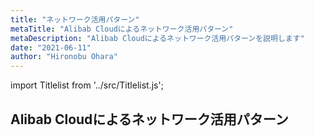 ```yaml
---
title: "ネットワーク活用パターン"
metaTitle: "Alibab Cloudによるネットワーク活用パターン"
metaDescription: "Alibab Cloudによるネットワーク活用パターンを説明します"
date: "2021-06-11"
author: "Hironobu Ohara"
---
```


import Titlelist from '../src/Titlelist.js';


## Alibab Cloudによるネットワーク活用パターン





<!-- 
query MyQuery {
  allMarkdownRemark(
    filter: {fileAbsolutePath: {regex: "/usecase-network/"}}
    sort: {fields: fileAbsolutePath, order: ASC}
  ) {
    nodes {
      frontmatter {
        title
        metaTitle
        metaDescription
        date(formatString: "yyyy/MM/DD")
        author       
      }
      fileAbsolutePath
    }
  }
}
-->

<Titlelist 
    metaTitle="VPC依存リソースを削除する方法"
    metaDescription="VPCの依存リソースがあって削除できない場合の対処法"
    url="https://pangsen.github.io/help/usecase-network/NETWORK_001_how-to-delete-vpc"
    imageurl="https://raw.githubusercontent.com/sbcloud/help/master/content/usecase-network/Network_images_26006613447694400/011.png"
    date="2018/06/13"
    author="SBC engineer blog"
/>

<Titlelist 
    metaTitle="SSL-VPNでPCからECSへ接続"
    metaDescription="SSL-VPNを使用してクライアントPCからECSへ接続してみた"
    url="https://pangsen.github.io/help/usecase-network/NETWORK_002_sslvpn-verification"
    imageurl="https://raw.githubusercontent.com/sbcloud/help/master/content/usecase-network/Network_images_26006613453327100/20191024172933.png"
    date="2019/10/28"
    author="SBC engineer blog"
/>


<Titlelist 
    metaTitle="CENで日中間メール設定方法 Part1"
    metaDescription="CENを利用した日中間メールプロキシについて Part1"
    url="https://pangsen.github.io/help/usecase-network/NETWORK_003_cen-mail_part1"
    imageurl="https://raw.githubusercontent.com/sbcloud/help/master/content/usecase-network/Network_images_26006613447694400/20191028152111.png"
    date="2019/10/30"
    author="SBC engineer blog"
/>


<Titlelist 
    metaTitle="CENで日中間メール設定方法 Part2"
    metaDescription="CENを利用した日中間メールプロキシについて Part2"
    url="https://pangsen.github.io/help/usecase-network/NETWORK_004_cen-mail_part2"
    imageurl="https://raw.githubusercontent.com/sbcloud/help/master/content/usecase-network/Network_images_26006613458959500/20191112144211.png"
    date="2019/11/14"
    author="SBC engineer blog"
/>


<Titlelist 
    metaTitle="CENで通話アプリ利用方法"
    metaDescription="通話アプリをCEN経由で使用してみる"
    url="https://pangsen.github.io/help/usecase-network/NETWORK_005_calling_application_via_CEN"
    imageurl="https://raw.githubusercontent.com/sbcloud/help/master/content/usecase-network/Network_images_26006613472212700/20191127155217.png"
    date="2019/12/05"
    author="SBC engineer blog"
/>


<Titlelist 
    metaTitle="VPN GatewayのIPSecを監視"
    metaDescription="VPN GatewayのIPsec接続をCloud Monitorで監視・通知する"
    url="https://pangsen.github.io/help/usecase-network/NETWORK_006_Monitoring_VPN_Gateway_IPsec"
    imageurl="https://raw.githubusercontent.com/sbcloud/help/master/content/usecase-network/Network_images_26006613628628000/20200916165522.png"
    date="2020/09/16"
    author="SBC engineer blog"
/>


<Titlelist 
    metaTitle="GAで安定な日中VPN環境を構築"
    metaDescription="Global Accelerator (GA) を使って安定な日中VPN環境を構築する"
    url="https://pangsen.github.io/help/usecase-network/NETWORK_007_Using_GA_VPN_environment"
    imageurl="https://raw.githubusercontent.com/sbcloud/help/master/content/usecase-network/Network_images_26006613628645100/20200916174343.png"
    date="2020/09/18"
    author="SBC engineer blog"
/>


<Titlelist 
    metaTitle="VBRの閉域接続を監視・通知する"
    metaDescription="VBRの閉域接続をCloud Monitorで監視・通知する"
    url="https://pangsen.github.io/help/usecase-network/NETWORK_008_Monitoring_closed_connection_of_VBR"
    imageurl="https://raw.githubusercontent.com/sbcloud/help/master/content/usecase-network/Network_images_26006613634958700/20201006112158.png"
    date="2020/10/06"
    author="SBC engineer blog"
/>


<Titlelist 
    metaTitle="Alibaba Cloud と AWS ネットワーク接続手順"
    metaDescription="Alibab Cloudによるネットワーク活用パターン・Alibaba CloudとAWSの間VPNGatewayでネットワーク接続手順を説明します"
    url="https://pangsen.github.io/help/usecase-network/NETWORK_009_AlibabaCloud_AWS-VPNGatewayConnection"
    imageurl="https://raw.githubusercontent.com/sbcloud/help/master/content/usecase-network/images01/00_overview.png"
    date="2021/06/09"
    author="Nancy"
/>

<Titlelist 
    metaTitle="Alibaba Cloud と Azure ネットワーク接続手順"
    metaDescription="Alibab Cloudによるネットワーク活用パターン・Alibaba CloudとAzureの間VPNGatewayでネットワーク接続手順を説明します"
    url="https://pangsen.github.io/help/usecase-network/NETWORK_010_AlibabaCloud_Azure-VPNGatewayConnection"
    imageurl="https://raw.githubusercontent.com/sbcloud/help/master/content/usecase-network/images02/00_overview.png"
    date="2021/06/09"
    author="Nancy"
/>


<Titlelist 
    metaTitle="ルーティングさせるNW構成"
    metaDescription="OpenVPNとVPC(RouteTable)の設定だけで特定ドメインのみAlibabaCloudにルーティングさせるNW構成を作る"
    url="https://pangsen.github.io/help/usecase-network/NETWORK_011_openvpn"
    imageurl="https://raw.githubusercontent.com/sbcloud/help/master/content/usecase-network/Network_images_26006613530415200/20210524172534.png"
    date="2020/03/05"
    author="長岡周"
/>


<Titlelist 
    metaTitle="CDNカスタムヘッダーを利用したキャッシング"
    metaDescription="【Albaba Cloud CDN】カスタムヘッダーを利用したキャッシングをやってみる"
    url="https://pangsen.github.io/help/usecase-network/NETWORK_012_cdn-customheader"
    imageurl="https://raw.githubusercontent.com/sbcloud/help/master/content/usecase-network/Network_images_26006613507013700/20200221010953.png"
    date="2020/02/21"
    author="tfukuda"
/>


<Titlelist 
    metaTitle="VPN GatewayにIPsecで接続"
    metaDescription="VPN Gatewayに拠点ルータからIPsecで冗長接続してみる"
    url="https://pangsen.github.io/help/usecase-network/NETWORK_013_ipsecredundant"
    imageurl="https://raw.githubusercontent.com/sbcloud/help/master/content/usecase-network/Network_images_26006613628265000/20200916172346.png"
    date="2020/09/16"
    author="SBC engineer blog"
/>


<Titlelist 
    metaTitle="CEN Transit RouterでQoS機能"
    metaDescription="CEN Transit RouterでQoS機能を使用してみた。"
    url="https://pangsen.github.io/help/usecase-network/NETWORK_014_CEN_TransitRouter_QoS"
    imageurl="https://raw.githubusercontent.com/sbcloud/help/master/content/usecase-network/Network_images_26006613796957300/20210813184155.png"
    date="2021/08/17"
    author="SBC engineer blog"
/>


<Titlelist 
    metaTitle="CENでクラウドネットワークPart1"
    metaDescription="《前編》CENでつなげる↔クラウドネットワーク🕸"
    url="https://pangsen.github.io/help/usecase-network/NETWORK_014_cen-first-part"
    imageurl="https://raw.githubusercontent.com/sbcloud/help/master/content/usecase-network/Network_images_26006613395171600/20190809185318.png"
    date="2019/08/15"
    author="松田 悦洋"
/>


<Titlelist 
    metaTitle="CENでクラウドネットワークPart2"
    metaDescription="《後編》CENでつなげる↔クラウドネットワーク🕸"
    url="https://pangsen.github.io/help/usecase-network/NETWORK_015_cen-second-part"
    imageurl="https://raw.githubusercontent.com/sbcloud/help/master/content/usecase-network/Network_images_26006613400731600/20190805200841.png"
    date="2019/08/28"
    author="松田 悦洋"
/>


<Titlelist 
    metaTitle="SAGデバイスのご紹介"
    metaDescription="中国拠点のNW運用負担削減に！？SAGデバイス（Smart Access Gateway）のご紹介"
    url="https://pangsen.github.io/help/usecase-network/NETWORK_016_sagdevice"
    imageurl="https://raw.githubusercontent.com/sbcloud/help/master/content/usecase-network/Network_images_26006613617631600/20200910164037.png"
    date="2020/09/14"
    author="斎藤 貴広"
/>


<Titlelist 
    metaTitle="SAG-APPを無料で試してみた"
    metaDescription="新SSL-VPNプロダクト「SAG-APP」を無料で試してみた"
    url="https://pangsen.github.io/help/usecase-network/NETWORK_017_sag-app"
    imageurl="https://raw.githubusercontent.com/sbcloud/help/master/content/usecase-network/Network_images_26006613631873100/20200925111102.png"
    date="2020/09/25"
    author="斎藤 貴広"
/>


<Titlelist 
    metaTitle="さくらクラウドをBBIXで繋げる"
    metaDescription="Alibaba Cloud 上海リージョンとさくらのクラウド東京リージョンをBBIXで繋げてみた"
    url="https://pangsen.github.io/help/usecase-network/NETWORK_018_alibabacloud_bbix_sakuracloud"
    imageurl="https://raw.githubusercontent.com/sbcloud/help/master/content/usecase-network/Network_images_26006613659120000/20201201175616.png"
    date="2020/12/01"
    author="吉村 真輝"
/>


<Titlelist 
    metaTitle="IPsec-VPN Serverを試す"
    metaDescription="リモートアクセス用「IPsec-VPN Server」がリリースされたので、早速試してみた。"
    url="https://pangsen.github.io/help/usecase-network/NETWORK_019_IPsec-VPN-Server"
    imageurl="https://raw.githubusercontent.com/sbcloud/help/master/content/usecase-network/Network_images_13574176438016100000/20210927132925.png"
    date="2021/09/27"
    author="斎藤 貴広"
/>



